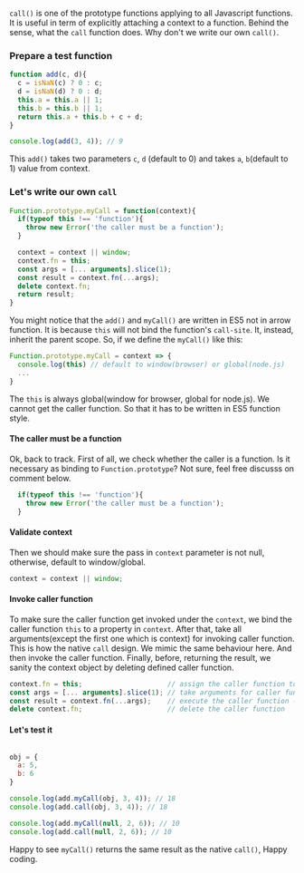 `call()` is one of the prototype functions applying to all Javascript functions. It is useful in term of explicitly attaching a context to a function. Behind the sense, what the `call` function does. Why don't we write our own `call()`.

### Prepare a test function
```javascript
function add(c, d){
  c = isNaN(c) ? 0 : c;
  d = isNaN(d) ? 0 : d;
  this.a = this.a || 1;
  this.b = this.b || 1;
  return this.a + this.b + c + d;
}

console.log(add(3, 4)); // 9
```
This `add()` takes two parameters `c`, `d` (default to 0) and takes `a`, `b`(default to 1) value from context.

### Let's write our own `call`
```javascript
Function.prototype.myCall = function(context){
  if(typeof this !== 'function'){
    throw new Error('the caller must be a function');
  }

  context = context || window;
  context.fn = this;
  const args = [... arguments].slice(1);
  const result = context.fn(...args);
  delete context.fn;
  return result;
}
```

You might notice that the `add()` and `myCall()` are written in ES5 not in arrow function. It is because `this` will not bind the function's `call-site`. It, instead, inherit the parent scope. So, if we define the `myCall()` like this:
```javascript
Function.prototype.myCall = context => {
  console.log(this) // default to window(browser) or global(node.js)
  ...
}
```
The `this` is always global(window for browser, global for node.js). We cannot get the caller function. So that it has to be written in ES5 function style.

#### The caller must be a function
Ok, back to track. First of all, we check whether the caller is a function. Is it necessary as binding to `Function.prototype`? Not sure, feel free discusss on comment below.
```javascript
  if(typeof this !== 'function'){
    throw new Error('the caller must be a function');
  }
```
#### Validate context
Then we should make sure the pass in `context` parameter is not null, otherwise, default to window/global. 
```javascript
context = context || window;
```
#### Invoke caller function
To make sure the caller function get invoked under the `context`, we bind the caller function `this` to a property in `context`. After that, take all arguments(except the first one which is context) for invoking caller function. This is how the native `call` design. We mimic the same behaviour here. And then invoke the caller function. Finally, before, returning the result, we sanity the context object by deleting defined caller function.
```javascript
context.fn = this;                     // assign the caller function to context
const args = [... arguments].slice(1); // take arguments for caller function.
const result = context.fn(...args);    // execute the caller function - add
delete context.fn;                     // delete the caller function
```

#### Let's test it
```javascript

obj = {
  a: 5,
  b: 6
}

console.log(add.myCall(obj, 3, 4)); // 18
console.log(add.call(obj, 3, 4)); // 18

console.log(add.myCall(null, 2, 6)); // 10
console.log(add.call(null, 2, 6)); // 10
```
Happy to see `myCall()` returns the same result as the native `call()`, Happy coding. 